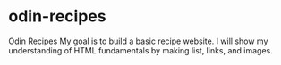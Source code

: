 # odin-recipes
Odin Recipes
My goal is to build a basic recipe website. I will show my understanding of HTML fundamentals by making list, links, and images. 